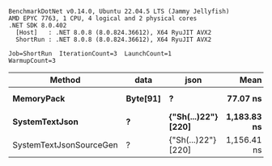 ```

BenchmarkDotNet v0.14.0, Ubuntu 22.04.5 LTS (Jammy Jellyfish)
AMD EPYC 7763, 1 CPU, 4 logical and 2 physical cores
.NET SDK 8.0.402
  [Host]   : .NET 8.0.8 (8.0.824.36612), X64 RyuJIT AVX2
  ShortRun : .NET 8.0.8 (8.0.824.36612), X64 RyuJIT AVX2

Job=ShortRun  IterationCount=3  LaunchCount=1  
WarmupCount=3  

```
| Method                  | data     | json                | Mean        | Error     | StdDev   | Min         | Max         | Gen0   | Allocated |
|------------------------ |--------- |-------------------- |------------:|----------:|---------:|------------:|------------:|-------:|----------:|
| **MemoryPack**              | **Byte[91]** | **?**                   |    **77.07 ns** |  **11.01 ns** | **0.603 ns** |    **76.55 ns** |    **77.73 ns** | **0.0019** |     **168 B** |
| **SystemTextJson**          | **?**        | **{&quot;Sh(...)22&quot;} [220]** | **1,183.83 ns** | **168.97 ns** | **9.262 ns** | **1,174.81 ns** | **1,193.32 ns** | **0.0019** |     **168 B** |
| SystemTextJsonSourceGen | ?        | {&quot;Sh(...)22&quot;} [220] | 1,156.41 ns | 113.70 ns | 6.232 ns | 1,149.71 ns | 1,162.04 ns | 0.0019 |     168 B |
